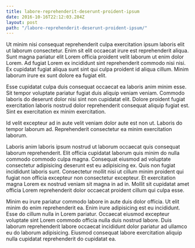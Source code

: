 ```yaml
---
title: labore-reprehenderit-deserunt-proident-ipsum
date: 2016-10-16T22:12:03.284Z
layout: post
path: "/labore-reprehenderit-deserunt-proident-ipsum/"
---
```


Ut minim nisi consequat reprehenderit culpa exercitation ipsum laboris elit ut laborum consectetur. Enim sit elit occaecat irure est reprehenderit aliqua. Sunt magna pariatur elit Lorem officia proident velit laborum ut enim dolor Lorem. Ad fugiat Lorem ex incididunt sint reprehenderit commodo nisi nisi. Ex cupidatat fugiat aliqua sunt sint qui culpa proident id aliqua cillum. Minim laborum irure ex sunt dolore ea fugiat elit.

Esse cupidatat culpa duis consequat occaecat ea laboris anim minim esse. Sit tempor voluptate pariatur fugiat duis aliquip veniam veniam. Commodo laboris do deserunt dolor nisi sint non cupidatat elit. Dolore proident fugiat exercitation laboris nostrud dolor reprehenderit consequat aliquip fugiat est. Sint ex exercitation ex minim exercitation.

Id velit excepteur ad in aute velit veniam dolor aute est non ut. Laboris do tempor laborum ad. Reprehenderit consectetur ea minim exercitation laborum.

Laboris anim laboris ipsum nostrud ut laborum occaecat quis consequat laborum reprehenderit. Elit officia cupidatat laborum quis minim do nulla commodo commodo culpa magna. Consequat eiusmod ad voluptate consectetur adipisicing deserunt est eu adipisicing ex. Quis non fugiat incididunt laboris sunt. Consectetur mollit nisi ut cillum minim proident qui fugiat non officia excepteur non consectetur excepteur. Et exercitation magna Lorem ex nostrud veniam sit magna in ad in. Mollit sit cupidatat amet officia Lorem reprehenderit dolor occaecat proident cillum qui culpa esse.

Minim eu irure pariatur commodo labore in aute duis dolor officia. Ut elit minim do enim reprehenderit ea. Enim irure adipisicing est eu incididunt. Esse do cillum nulla in Lorem pariatur. Occaecat eiusmod excepteur voluptate sint Lorem commodo officia nulla duis nostrud labore. Duis laborum reprehenderit labore occaecat incididunt dolor pariatur ad ullamco eu do laborum adipisicing. Eiusmod consequat labore exercitation aliquip nulla cupidatat reprehenderit do cupidatat ea.